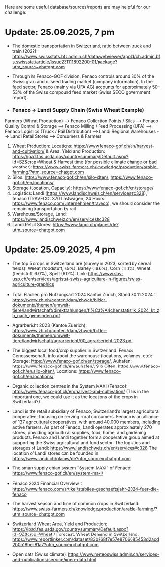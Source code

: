 Here are some useful database/sources/reports are may helpful for our challenge:

# Update: 25.09.2025, 7 pm

- The domestic transportation in Switzerland, ratio between truck and train (2022): https://www.swissstats.bfs.admin.ch/data/webviewer/appId/ch.admin.bfs.swissstat/article/issue231111892200-01/package?utm_source=chatgpt.com

- Through its Fenaco-GOF division, Fenaco controls around 30% of the Swiss grain and oilseed trading market (company information). In the feed sector, Fenaco (mainly via UFA AG) accounts for approximately 50–53% of the Swiss compound feed market (Swiss SECO government report).

- ### Fenaco → Landi Supply Chain (Swiss Wheat Example)
Farmers (Wheat Production) --> Fenaco Collection Points / Silos --> Fenaco Quality Control & Storage --> Fenaco Milling / Feed Processing (UFA) --> Fenaco Logistics (Truck / Rail Distribution) --> Landi Regional Warehouses --> Landi Retail Stores --> Consumers & Farmers

1. Wheat Production: Locations: https://www.fenaco-gof.ch/en/harvest-and-cultivation/ & Area, Yield and Production: https://ipad.fas.usda.gov/countrysummary/Default.aspx?id=SZ&crop=Wheat & Harvest time (for possible climate change or bad weather): https://www.swiss-farmers.ch/knowledge/production/arable-farming/?utm_source=chatgpt.com
2. Silos: https://www.fenaco-gof.ch/en/silo-olten/, https://www.fenaco-gof.ch/en/locations/
3. Storage (Location, Capacity): https://www.fenaco-gof.ch/en/storage/
4. Logistics: Landi (https://www.landischweiz.ch/en/services#c328), fenaco (TRAVECO: 370 Lastwagen, 24 Hours: https://www.fenaco.com/unternehmen/traveco), we should consider the remaining transportation by rail
5.  Warehouse/Storage, Landi: https://www.landischweiz.ch/en/services#c328
6.  Landi Retail Stores: https://www.landi.ch/places/de?utm_source=chatgpt.com

# Update: 25.09.2025, 4 pm

- The top 5 crops in Switzerland are (survey in 2023, sorted by cereal fields): Wheat (foodstuff, 49%), Barley (18.6%), Corn (11.1%), Wheat (feedstuff, 6.0%), Spelt (6.0%). Link: https://www.sbv-usp.ch/en/services/agristat-swiss-agriculture-in-figures/swiss-agriculture-graphics

- Total Flächen pro Nutzungsart 2024 Kanton Zürich, Stand 30.11.2024：https://www.zh.ch/content/dam/zhweb/bilder-dokumente/themen/umwelt-tiere/landwirtschaft/direktzahlungen/fl%C3%A4chenstatistik_2024_kt_zh_nach_gemeinden.pdf

- Agrarbericht 2023 (Kanton Zuerich): https://www.zh.ch/content/dam/zhweb/bilder-dokumente/themen/umwelt-tiere/landwirtschaft/agrarbericht/00_agrarbericht-2023.pdf

- The biggest local food/crop supplier in Switzerland: Fenaco Genossenschaft, info about the warehouse (locations, volumes, etc): Storage: https://www.fenaco-gof.ch/en/storage/, Auhafen: https://www.fenaco-gof.ch/en/auhafen/, Silo Olten: https://www.fenaco-gof.ch/en/silo-olten/, Locations: https://www.fenaco-gof.ch/en/locations/

- Organic collection centres in the System MAXI (Fenaco): https://www.fenaco-gof.ch/en/harvest-and-cultivation/  (This in the important one, we could use it as the locations of the crops in Switzerland?)

- Landi is the retail subsidiary of Fenaco, Switzerland’s largest agricultural cooperative, focusing on serving rural consumers. Fenaco is an alliance of 137 agricultural cooperatives, with around 40,000 members, including active farmers. As part of Fenaco, Landi operates approximately 270 stores, providing agricultural supplies, food, home, and gardening products. Fenaco and Landi together form a cooperative group aimed at supporting the Swiss agricultural and food sector. The logistics and storages of Landi: https://www.landischweiz.ch/en/services#c328 The location of Landi stores can be founded in https://www.landi.ch/places/de?utm_source=chatgpt.com

- The smart supply chian system "System MAXI" of Fenaco: https://www.fenaco-gof.ch/en/system-maxi/

- Fenaco 2024 Financial Overview：https://www.fenaco.com/artikel/stabiles-geschaeftsjahr-2024-fuer-die-fenaco

- The harvest season and time of common crops in Switzerland: https://www.swiss-farmers.ch/knowledge/production/arable-farming/?utm_source=chatgpt.com

- Switzerland Wheat Area, Yield and Production: https://ipad.fas.usda.gov/countrysummary/Default.aspx?id=SZ&crop=Wheat / Forecast: Wheat Demand in Switzerland: https://www.reportlinker.com/dataset/83b268f7e57e8706085453d2acd2b0a18bea81a7?utm_source=chatgpt.com

- Open data (Swiss climate): https://www.meteoswiss.admin.ch/services-and-publications/service/open-data.html


